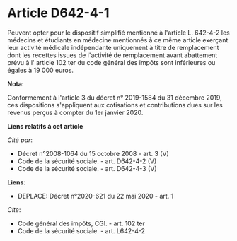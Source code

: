 # Article D642-4-1

Peuvent opter pour le dispositif simplifié mentionné à l'article L. 642-4-2 les médecins et étudiants en médecine mentionnés
à ce même article exerçant leur activité médicale indépendante uniquement à titre de remplacement dont les recettes issues de
l'activité de remplacement avant abattement prévu à l' article 102 ter du code général des impôts  sont inférieures ou égales
à 19 000 euros.

**Nota:**

Conformément à l'article 3 du décret n° 2019-1584 du 31 décembre 2019, ces dispositions s'appliquent aux cotisations et
contributions dues sur les revenus perçus à compter du 1er janvier 2020.

**Liens relatifs à cet article**

_Cité par_:

  - Décret n°2008-1064 du 15 octobre 2008 - art. 3 (V)
  - Code de la sécurité sociale. - art. D642-4-2 (V)
  - Code de la sécurité sociale. - art. D642-4-3 (V)

**Liens**:

  - DEPLACE: Décret n°2020-621 du 22 mai 2020 - art. 1

_Cite_:

  - Code général des impôts, CGI. - art. 102 ter
  - Code de la sécurité sociale. - art. L642-4-2
